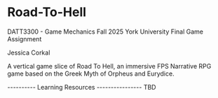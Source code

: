 # Road-To-Hell
DATT3300 - Game Mechanics Fall 2025 York University Final Game Assignment

Jessica Corkal 

A vertical game slice of Road To Hell, an immersive FPS Narrative RPG game based on the Greek Myth of Orpheus and Eurydice.

---------- Learning Resources ----------------
TBD

